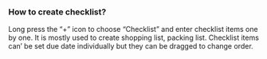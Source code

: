### How to create checklist?
Long press the “+” icon to choose “Checklist” and enter checklist items one by one. It is mostly used to create shopping list, packing list. Checklist items can’ be set due date individually but they can be dragged to change order.

